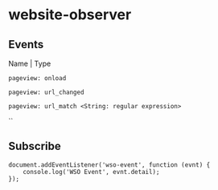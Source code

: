 # website-observer

## Events
Name | Type

`pageview: onload`

`pageview: url_changed`

`pageview: url_match <String: regular expression>`

``

## Subscribe

```
document.addEventListener('wso-event', function (evnt) {
    console.log('WSO Event', evnt.detail);
});
```